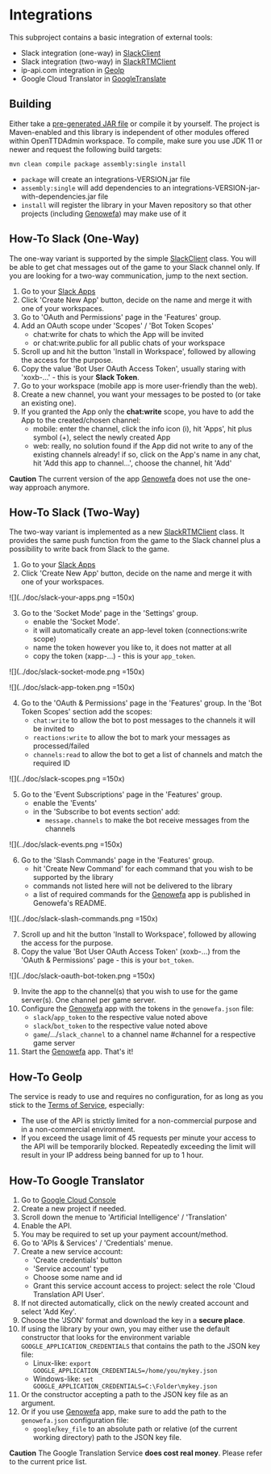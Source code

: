 # Integrations

This subproject contains a basic integration of external tools:
- Slack integration (one-way) in [SlackClient](https://github.com/miltschek/OpenTTDAdmin/blob/main/integrations/src/main/java/de/miltschek/integrations/SlackClient.java)
- Slack integration (two-way) in [SlackRTMClient](https://github.com/miltschek/OpenTTDAdmin/blob/main/integrations/src/main/java/de/miltschek/integrations/SlackRTMClient.java)
- ip-api.com integration in [GeoIp](https://github.com/miltschek/OpenTTDAdmin/blob/main/integrations/src/main/java/de/miltschek/integrations/GeoIp.java)
- Google Cloud Translator in [GoogleTranslate](https://github.com/miltschek/OpenTTDAdmin/blob/main/integrations/src/main/java/de/miltschek/integrations/GoogleTranslate.java)

Building
--------

Either take a [pre-generated JAR file](https://github.com/miltschek/OpenTTDAdmin/releases/latest) or compile it by yourself. The project is Maven-enabled and this library is independent of other modules offered within OpenTTDAdmin workspace. To compile, make sure you use JDK 11 or newer and request the following build targets:
```
mvn clean compile package assembly:single install
```

- `package` will create an integrations-VERSION.jar file
- `assembly:single` will add dependencies to an integrations-VERSION-jar-with-dependencies.jar file
- `install` will register the library in your Maven repository so that other projects (including [Genowefa](https://github.com/miltschek/OpenTTDAdmin/tree/main/genowefa)) may make use of it

How-To Slack (One-Way)
------------------------
The one-way variant is supported by the simple [SlackClient](https://github.com/miltschek/OpenTTDAdmin/blob/main/integrations/src/main/java/de/miltschek/integrations/SlackClient.java) class. You will be able to get chat messages out of the game to your Slack channel only. If you are looking for a two-way communication, jump to the next section.

1. Go to your [Slack Apps](https://api.slack.com/apps/)
2. Click 'Create New App' button, decide on the name and merge it with one of your workspaces.
3. Go to 'OAuth and Permissions' page in the 'Features' group.
4. Add an OAuth scope under 'Scopes' / 'Bot Token Scopes'
    - chat:write for chats to which the App will be invited
    - or chat:write.public for all public chats of your workspace
5. Scroll up and hit the button 'Install in Workspace', followed by allowing the access for the purpose.
6. Copy the value 'Bot User OAuth Access Token', usually staring with 'xoxb-...' - this is your **Slack Token**.
7. Go to your workspace (mobile app is more user-friendly than the web).
8. Create a new channel, you want your messages to be posted to (or take an existing one).
9. If you granted the App only the **chat:write** scope, you have to add the App to the created/chosen channel:
    - mobile: enter the channel, click the info icon (i), hit 'Apps', hit plus symbol (+), select the newly created App
    - web: really, no solution found if the App did not write to any of the existing channels already! if so, click on the App's name in any chat, hit 'Add this app to channel...', choose the channel, hit 'Add'

**Caution**
The current version of the app [Genowefa](https://github.com/miltschek/OpenTTDAdmin/tree/main/genowefa) does not use the one-way approach anymore.

How-To Slack (Two-Way)
----------------------
The two-way variant is implemented as a new [SlackRTMClient](https://github.com/miltschek/OpenTTDAdmin/blob/main/integrations/src/main/java/de/miltschek/integrations/SlackRTMClient.java) class. It provides the same push function from the game to the Slack channel plus a possibility to write back from Slack to the game.

1. Go to your [Slack Apps](https://api.slack.com/apps/)
2. Click 'Create New App' button, decide on the name and merge it with one of your workspaces.

![](../doc/slack-your-apps.png =150x)

3. Go to the 'Socket Mode' page in the 'Settings' group.
    - enable the 'Socket Mode'.
    - it will automatically create an app-level token (connections:write scope)
    - name the token however you like to, it does not matter at all
    - copy the token (xapp-...) - this is your `app_token`.
    
![](../doc/slack-socket-mode.png =150x)

![](../doc/slack-app-token.png =150x)
    
4. Go to the 'OAuth & Permissions' page in the 'Features' group. In the 'Bot Token Scopes' section add the scopes:
    - `chat:write` to allow the bot to post messages to the channels it will be invited to
    - `reactions:write` to allow the bot to mark your messages as processed/failed
    - `channels:read` to allow the bot to get a list of channels and match the required ID

![](../doc/slack-scopes.png =150x)
    
5. Go to the 'Event Subscriptions' page in the 'Features' group.
    - enable the 'Events'
    - in the 'Subscribe to bot events section' add:
      - `message.channels` to make the bot receive messages from the channels
      
![](../doc/slack-events.png =150x)

6. Go to the 'Slash Commands' page in the 'Features' group.
    - hit 'Create New Command' for each command that you wish to be supported by the library
    - commands not listed here will not be delivered to the library
    - a list of required commands for the [Genowefa](https://github.com/miltschek/OpenTTDAdmin/tree/main/genowefa) app is published in Genowefa's README.
    
![](../doc/slack-slash-commands.png =150x)
    
7. Scroll up and hit the button 'Install to Workspace', followed by allowing the access for the purpose.
8. Copy the value 'Bot User OAuth Access Token' (xoxb-...) from the 'OAuth & Permissions' page - this is your `bot_token`.

![](../doc/slack-oauth-bot-token.png =150x)

9. Invite the app to the channel(s) that you wish to use for the game server(s). One channel per game server.
8. Configure the [Genowefa](https://github.com/miltschek/OpenTTDAdmin/tree/main/genowefa) app with the tokens in the `genowefa.json` file:
    - `slack`/`app_token` to the respective value noted above
    - `slack`/`bot_token` to the respective value noted above
    - `game`/.../`slack_channel` to a channel name #channel for a respective game server
9. Start the [Genowefa](https://github.com/miltschek/OpenTTDAdmin/tree/main/genowefa) app. That's it!

How-To GeoIp
------------
The service is ready to use and requires no configuration, for as long as you stick to the [Terms of Service](https://ip-api.com/docs/legal), especially:
- The use of the API is strictly limited for a non-commercial purpose and in a non-commercial environment.
- If you exceed the usage limit of 45 requests per minute your access to the API will be temporarily blocked. Repeatedly exceeding the limit will result in your IP address being banned for up to 1 hour.

How-To Google Translator
------------------------
1. Go to [Google Cloud Console](https://console.cloud.google.com/)
2. Create a new project if needed.
3. Scroll down the menue to 'Artificial Intelligence' / 'Translation'
4. Enable the API.
5. You may be required to set up your payment account/method.
6. Go to 'APIs & Services' / 'Credentials' menue.
7. Create a new service account:
    - 'Create credentials' button
    - 'Service account' type
    - Choose some name and id
    - Grant this service account access to project: select the role 'Cloud Translation API User'.
8. If not directed automatically, click on the newly created account and select 'Add Key'.
9. Choose the 'JSON' format and download the key in a **secure place**.
10. If using the library by your own, you may either use the default constructor that looks for the environment variable `GOOGLE_APPLICATION_CREDENTIALS` that contains the path to the JSON key file:
    - Linux-like: `export GOOGLE_APPLICATION_CREDENTIALS=/home/you/mykey.json`
    - Windows-like: `set GOOGLE_APPLICATION_CREDENTIALS=C:\Folder\mykey.json`
11. Or the constructor accepting a path to the JSON key file as an argument.
12. Or if you use [Genowefa](https://github.com/miltschek/OpenTTDAdmin/tree/main/genowefa) app, make sure to add the path to the `genowefa.json` configuration file:
    - `google`/`key_file` to an absolute path or relative (of the current working directory) path to the JSON key file.

**Caution**
The Google Translation Service **does cost real money**. Please refer to the current price list.
